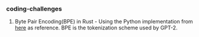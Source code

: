 ### coding-challenges

1. Byte Pair Encoding(BPE) in Rust - Using the Python implementation from [here](https://huggingface.co/learn/nlp-course/chapter6/5?fw=pt) as reference. BPE is the tokenization scheme used by GPT-2.

